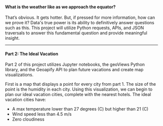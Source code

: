 #### What is the weather like as we approach the equator?

That’s obvious. It gets hotter. But, if pressed for more information, how can we prove it? Data's true power is its ability to definitively answer questions such as this. This project will utilize Python requests, APIs, and JSON traversals to answer this fundamental question and provide meaningful insight.

---

#### Part 2: The Ideal Vacation

Part 2 of this project utilizes Jupyter notebooks, the geoViews Python library, and the Geoapify API to plan future vacations and create map visualizations.



First is a map that displays a point for every city from part 1. The size of the point is the humidity in each city. Using this visualization, we can begin to plan our ideal vacation cities, complete with the nearest hotels. The ideal vacation cities have:
- A max temperature lower than 27 degrees (C) but higher than 21 (C)
- Wind speed less than 4.5 m/s
- Zero cloudiness

